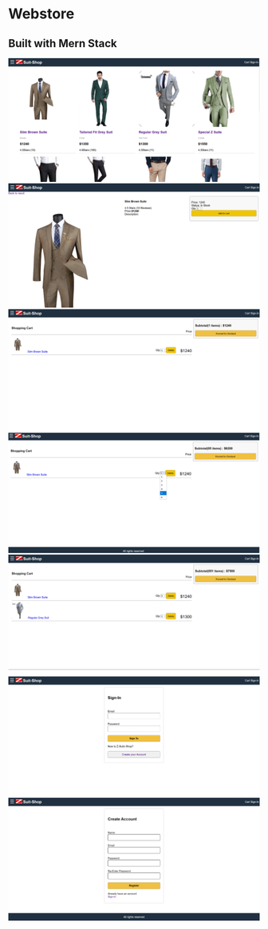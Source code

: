 <h1>Webstore</h1>
<h2>Built with Mern Stack </h2>

<img src="/images/webstore1.png" alt="image1"/>

<img src="/images/webstore2.png" alt="image1"/>

<img src="/images/webstore3.png" alt="image1"/>

<img src="/images/webstore4.png" alt="image1"/>

<img src="/images/webstore5.png" alt="image1"/>

<img src="/images/webstore6.png" alt="image1"/>

<img src="/images/webstore7.png" alt="image1"/>
